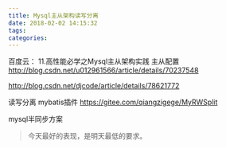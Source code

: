 ```yaml
---
title: Mysql主从架构读写分离
date: 2018-02-02 14:15:32
tags:
categories:
---
```


百度云：
11.高性能必学之Mysql主从架构实践
主从配置
http://blog.csdn.net/u012961566/article/details/70237548

http://blog.csdn.net/djcode/article/details/78621772

读写分离 mybatis插件
https://gitee.com/qiangzigege/MyRWSplit

mysql半同步方案

<blockquote class="blockquote-center">今天最好的表现，是明天最低的要求。</blockquote>
